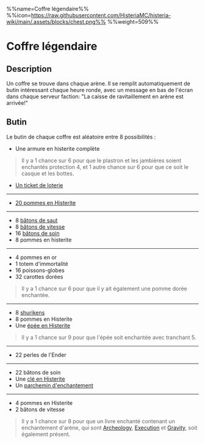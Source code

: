 %%name=Coffre légendaire%%
%%icon=https://raw.githubusercontent.com/HisteriaMC/histeria-wiki/main/.assets/blocks/chest.png%%
%%weight=509%%

# Coffre légendaire


## Description

Un coffre se trouve dans chaque arène. Il se remplit automatiquement de butin intéressant chaque heure ronde, avec un message en bas de l'écran dans chaque serveur faction: "La caisse de ravitaillement en arène est arrivée!"

## Butin

Le butin de chaque coffre est aléatoire entre 8 possibilités :

- Une armure en histerite complète
> Il y a 1 chance sur 6 pour que le plastron et les jambières soient enchantés protection 4, et 1 autre chance sur 6 pour que ce soit le casque et les bottes.
- [Un ticket de loterie](https://histeria.fr/wiki/3-1-utilitaire-principal/lottery-ticket)
---
- [20 pommes en Histerite](https://histeria.fr/wiki/3-2-utilitaire-pvp/histerite-apple)
---
- 8 [bâtons de saut](https://histeria.fr/wiki/3-2-utilitaire-pvp/jump-stick)
- 8 [bâtons de vitesse](https://histeria.fr/wiki/3-2-utilitaire-pvp/speed-stick)
- 16 [bâtons de soin](https://histeria.fr/wiki/3-2-utilitaire-pvp/heal-stick)
- 8 pommes en histerite
---
- 4 pommes en or
- 1 totem d'immortalité
- 16 poissons-globes
- 32 carottes dorées
> Il y a 1 chance sur 6 pour que il y ait également une pomme dorée enchantée.
---
- 8 [shurikens](https://histeria.fr/wiki/3-2-utilitaire-pvp/shuriken)
- 8 pommes en Histerite
- Une [épée en Histerite](https://histeria.fr/wiki/2-equipement/histerite-sword)
> Il y a 1 chance sur 9 pour que l'épée soit enchantée avec tranchant 5.
---
- 22 perles de l'Ender
---
- 22 bâtons de soin
- Une [clé en Histerite](https://histeria.fr/wiki/3-1-utilitaire-principal/histerite-key)
- Un [parchemin d'enchantement](https://histeria.fr/wiki/6-enchantements/forge-note)
---
- 4 pommes en Histerite
- 2 bâtons de vitesse
> Il y a 1 chance sur 8 pour que un livre enchanté contenant un enchantement d'arène, qui sont [Archeology](https://histeria.fr/wiki/6-enchantements/archeology), [Execution](https://histeria.fr/wiki/6-enchantements/execution) et [Gravity](https://histeria.fr/wiki/6-enchantements/gravity), soit également présent.